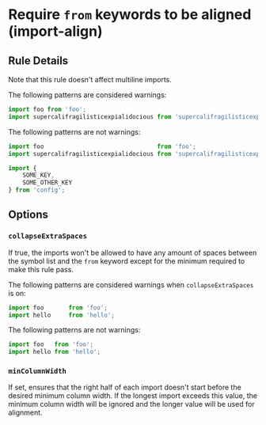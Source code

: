# Require `from` keywords to be aligned (import-align)

## Rule Details

Note that this rule doesn't affect multiline imports.

The following patterns are considered warnings:

```js
import foo from 'foo';
import supercalifragilisticexpialidocious from 'supercalifragilisticexpialidocious';
```

The following patterns are not warnings:

```js
import foo                                from 'foo';
import supercalifragilisticexpialidocious from 'supercalifragilisticexpialidocious';

import {
    SOME_KEY,
    SOME_OTHER_KEY
} from 'config';
```

## Options

### `collapseExtraSpaces`

If true, the imports won't be allowed to have any amount of spaces between the symbol list and the `from` keyword except for the minimum required to make this rule pass.

The following patterns are considered warnings when `collapseExtraSpaces` is on:

```js
import foo       from 'foo';
import hello     from 'hello';
```

The following patterns are not warnings:

```js
import foo   from 'foo';
import hello from 'hello';
```

### `minColumnWidth`

If set, ensures that the right half of each import doesn't start before the desired minimum column width. If the longest import exceeds this value, the minimum column width will be ignored and the longer value will be used for alignment.
